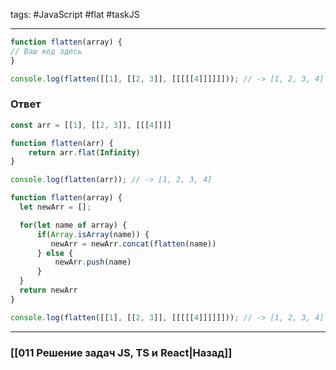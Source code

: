 tags: #JavaScript #flat #taskJS 
____

```js
function flatten(array) {
// Ваш код здесь
}

console.log(flatten([[1], [[2, 3]], [[[[[4]]]]]])); // -> [1, 2, 3, 4]
```

### Ответ

```js
const arr = [[1], [[2, 3]], [[[4]]]]

function flatten(arr) {
	return arr.flat(Infinity)
}

console.log(flatten(arr)); // -> [1, 2, 3, 4]
```

```js
function flatten(array) {
  let newArr = [];

  for(let name of array) {
      if(Array.isArray(name)) {
         newArr = newArr.concat(flatten(name))
      } else {
          newArr.push(name)
      }
  }
  return newArr
}

console.log(flatten([[1], [[2, 3]], [[[[[4]]]]]])); // -> [1, 2, 3, 4]

```

___
### [[011 Решение задач JS, TS и React|Назад]]